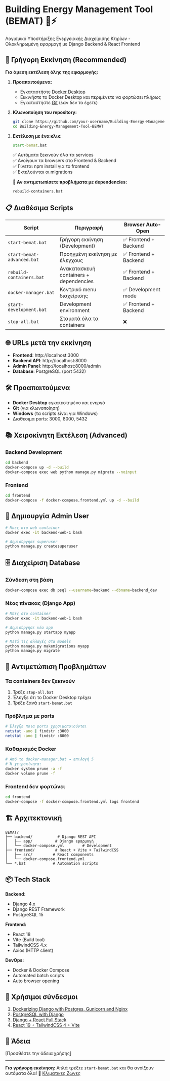 # Building Energy Management Tool (BEMAT) 🏢⚡

Λογισμικό Υποστήριξης Ενεργειακής Διαχείρισης Κτιρίων - Ολοκληρωμένη εφαρμογή με Django Backend & React Frontend

## 🚀 Γρήγορη Εκκίνηση (Recommended)

**Για άμεση εκτέλεση όλης της εφαρμογής:**

1. **Προαπαιτούμενα:**
   - Εγκαταστήστε [Docker Desktop](https://www.docker.com/products/docker-desktop/)
   - Εκκινήστε το Docker Desktop και περιμένετε να φορτώσει πλήρως
   - Εγκαταστήστε [Git](https://git-scm.com/downloads) (εαν δεν το έχετε)

2. **Κλωνοποίηση του repository:**
   ```bash
   git clone https://github.com/your-username/Building-Energy-Management-Tool-BEMAT.git
   cd Building-Energy-Management-Tool-BEMAT
   ```

3. **Εκτέλεση με ένα κλικ:**
   ```cmd
   start-bemat.bat
   ```
   
   ✅ Αυτόματα ξεκινούν όλα τα services  
   ✅ Ανοίγουν τα browsers στο Frontend & Backend  
   ✅ Γίνεται npm install για το frontend  
   ✅ Εκτελούνται οι migrations  

   **🔧 Αν αντιμετωπίσετε προβλήματα με dependencies:**
   ```cmd
   rebuild-containers.bat
   ```

## 📋 Διαθέσιμα Scripts

| Script | Περιγραφή | Browser Auto-Open |
|--------|-----------|-------------------|
| `start-bemat.bat` | Γρήγορη εκκίνηση (Development) | ✅ Frontend + Backend |
| `start-bemat-advanced.bat` | Προηγμένη εκκίνηση με έλεγχους | ✅ Frontend + Backend |
| `rebuild-containers.bat` | Ανακατασκευή containers + dependencies | ✅ Frontend + Backend |
| `docker-manager.bat` | Κεντρικό menu διαχείρισης | ✅ Development mode |
| `start-development.bat` | Development environment | ✅ Frontend + Backend |
| `stop-all.bat` | Σταματά όλα τα containers | ❌ |

## 🌐 URLs μετά την εκκίνηση

- **Frontend**: http://localhost:3000
- **Backend API**: http://localhost:8000
- **Admin Panel**: http://localhost:8000/admin
- **Database**: PostgreSQL (port 5432)

## 🛠️ Προαπαιτούμενα

- **Docker Desktop** εγκατεστημένο και ενεργό
- **Git** (για κλωνοποίηση)
- **Windows** (τα scripts είναι για Windows)
- Διαθέσιμα ports: 3000, 8000, 5432

## 📚 Χειροκίνητη Εκτέλεση (Advanced)

### Backend Development
```bash
cd backend
docker-compose up -d --build
docker-compose exec web python manage.py migrate --noinput
```

### Frontend
```bash
cd frontend
docker-compose -f docker-compose.frontend.yml up -d --build
```

## 👤 Δημιουργία Admin User

```bash
# Μπες στο web container
docker exec -it backend-web-1 bash

# Δημιούργησε superuser
python manage.py createsuperuser
```

## 🗄️ Διαχείριση Database

### Σύνδεση στη βάση
```bash
docker-compose exec db psql --username=backend --dbname=backend_dev
```

### Νέος πίνακας (Django App)
```bash
# Μπες στο container
docker exec -it backend-web-1 bash

# Δημιούργησε νέα app
python manage.py startapp myapp

# Μετά τις αλλαγές στα models
python manage.py makemigrations myapp
python manage.py migrate
```

## 🔧 Αντιμετώπιση Προβλημάτων

### Τα containers δεν ξεκινούν
1. Τρέξε `stop-all.bat`
2. Έλεγξε ότι το Docker Desktop τρέχει
3. Τρέξε ξανά `start-bemat.bat`

### Πρόβλημα με ports
```bash
# Έλεγξε ποια ports χρησιμοποιούνται
netstat -ano | findstr :3000
netstat -ano | findstr :8000
```

### Καθαρισμός Docker
```bash
# Από το docker-manager.bat → επιλογή 5
# Ή χειροκίνητα:
docker system prune -a -f
docker volume prune -f
```

### Frontend δεν φορτώνει
```bash
cd frontend
docker-compose -f docker-compose.frontend.yml logs frontend
```

## 🏗️ Αρχιτεκτονική

```
BEMAT/
├── backend/           # Django REST API
│   ├── app/          # Django εφαρμογή
│   └── docker-compose.yml        # Development
├── frontend/         # React + Vite + TailwindCSS
│   ├── src/         # React components
│   └── docker-compose.frontend.yml
└── *.bat            # Automation scripts
```

## 📦 Tech Stack

**Backend:**
- Django 4.x
- Django REST Framework
- PostgreSQL 15

**Frontend:**
- React 18
- Vite (Build tool)
- TailwindCSS 4.x
- Axios (HTTP client)

**DevOps:**
- Docker & Docker Compose
- Automated batch scripts
- Auto browser opening

## 🔗 Χρήσιμοι σύνδεσμοι

1. [Dockerizing Django with Postgres, Gunicorn and Nginx](https://testdriven.io/blog/dockerizing-django-with-postgres-gunicorn-and-nginx/#gunicorn)
2. [PostgreSQL with Django](https://www.enterprisedb.com/postgres-tutorials/how-use-postgresql-django)
3. [Django + React Full Stack](https://www.digitalocean.com/community/tutorials/build-a-to-do-application-using-django-and-react)
4. [React 19 + TailwindCSS 4 + Vite](https://medium.com/@osamajavaid/setting-up-react-19-with-tailwind-css-v4-using-vite-in-just-two-steps-3748f55b06fd)

## 📄 Άδεια

[Προσθέστε την άδεια χρήσης]

---

**Για γρήγορη εκκίνηση:** Απλά τρέξτε `start-bemat.bat` και θα ανοίξουν αυτόματα όλα! 🎉
[Κλιματικες Ζωνες](https://www.monodomiki.gr/ell/blog-details/klimatikes-zones-kai-oria-syntelesti-thermoperatotitas)
